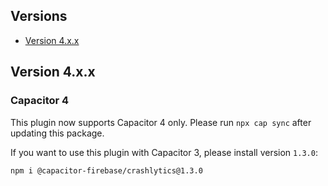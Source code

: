 ## Versions

- [Version 4.x.x](#version-4xx)

## Version 4.x.x

### Capacitor 4

This plugin now supports Capacitor 4 only. Please run `npx cap sync` after updating this package.

If you want to use this plugin with Capacitor 3, please install version `1.3.0`:

```
npm i @capacitor-firebase/crashlytics@1.3.0
```